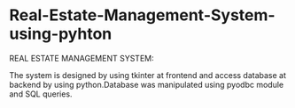 # Real-Estate-Management-System-using-pyhton

REAL  ESTATE MANAGEMENT SYSTEM:
 
The system is designed by using tkinter at frontend and access database at backend by using python.Database was manipulated using pyodbc module and SQL queries.

